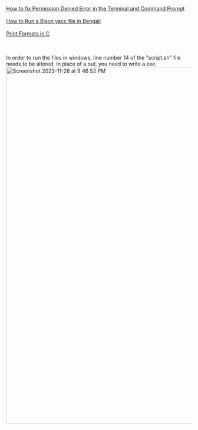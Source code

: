 [How to fix Permission Denied Error in the Terminal and Command Prompt](https://www.youtube.com/watch?v=JeHXpAjXlDQ)
<br>
</br>
[How to Run a Bison yacc file in Bengali](https://youtu.be/vi2uCyLnaIE?si=Z7X3KMcA6k0B8rSX) 
<br>
</br>
[Print Formats in C](https://youtu.be/iLZOL-hmr7M?si=5NCJjV7LCXznL5py)

<br></br>
In order to run the files in windows, line number 14 of the "script.sh" file needs to be altered. In place of a.out, you need to write a.exe.
<img width="967" alt="Screenshot 2023-11-26 at 9 46 52 PM" src="https://github.com/ShababAhmedd/CSE420_CompilerDesign/assets/33228006/68ea5346-9667-437f-b425-b1b0aae8aa0a">
